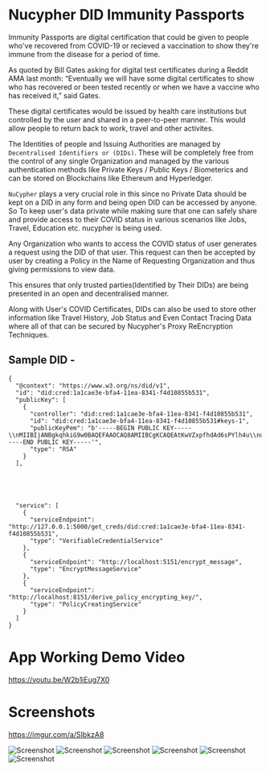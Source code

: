 # Nucypher DID Immunity Passports

Immunity Passports are digital certification that could be given to people who've recovered from COVID-19 or recieved a vaccination to show they're immune from the disease for a period of time.

As quoted by Bill Gates asking for digital test certificates during a Reddit AMA last month: “Eventually we will have some digital certificates to show who has recovered or been tested recently or when we have a vaccine who has received it,” said Gates. 

These digital certificates would be issued by health care institutions but controlled by the user and shared in a peer-to-peer manner. This would allow people to return back to work, travel and other activites. 

The Identities of people and Issuing Authorities are managed by `Decentralised Identifiers or (DIDs)`. These will be completely free from the control of any single Organization and managed by the various authentication methods like Private Keys / Public Keys / Biometerics and can be stored on Blockchains like Ethereum and Hyperledger.

`NuCypher` plays a very crucial role in this since no Private Data should be kept on a DID in any form and being open DID can be accessed by anyone. So To keep user's data private while making sure that one can safely share and provide access to their COVID status in various scenarios like Jobs, Travel, Education etc. nucypher is being used. 

Any Organization who wants to access the COVID status of user generates a request using the DID of that user. This request can then be accepted by user by creating a Policy in the Name of Requesting Organization and thus giving permissions to view data.

This ensures that only trusted parties(Identified by Their DIDs) are being presented in an open and decentralised manner.

Along with User's COVID Certificates, DIDs can also be used to store other information like Travel History, Job Status and Even Contact Tracing Data where all of that can be secured by Nucypher's Proxy ReEncryption Techniques.

## Sample DID - 

```
{
  "@context": "https://www.w3.org/ns/did/v1", 
  "id": "did:cred:1a1cae3e-bfa4-11ea-8341-f4d10855b531", 
  "publicKey": [
    {
      "controller": "did:cred:1a1cae3e-bfa4-11ea-8341-f4d10855b531", 
      "id": "did:cred:1a1cae3e-bfa4-11ea-8341-f4d10855b531#keys-1", 
      "publicKeyPem": "b'-----BEGIN PUBLIC KEY-----\\nMIIBIjANBgkqhkiG9w0BAQEFAAOCAQ8AMIIBCgKCAQEAtKwVZxpfhdAd6sPYlh4u\\nuBdWe6HLJfY0FsK3ptvDw9+C0kH3wVnxN2IiMLRhUxhbSHhKY/L/hpHNLE3lee82\\n2UYfvm1KmzlezAjtwsIClW0jnouqSvjB2EjymS6s37VchFXVIwnQjetn0quabMb9\\nJEgdSfvuNyRJscGgbcB3zFeTSsUY3bhrgV/iAgUF/oqnY9BIg1T7g/v0idMmiY6L\\nN7ndtswkfpZMMAGt1IgI67UT/REI4WHO6YhD8jOXTq9Xqrb7cdljYcFmVdqSZCMN\\ntnhpksWMqEQN4STDW+Zon9VwU4TzkDJ9iQv0oJlIGRf6rtM3sufBWld16uBWgsPV\\nhQIDAQAB\\n-----END PUBLIC KEY-----'", 
      "type": "RSA"
    }
  ], 





  "service": [
    {
      "serviceEndpoint": "http://127.0.0.1:5000/get_creds/did:cred:1a1cae3e-bfa4-11ea-8341-f4d10855b531", 
      "type": "VerifiableCredentialService"
    }, 
    {
      "serviceEndpoint": "http://localhost:5151/encrypt_message", 
      "type": "EncryptMessageService"
    }, 
    {
      "serviceEndpoint": "http://localhost:8151/derive_policy_encrypting_key/", 
      "type": "PolicyCreatingService"
    }
  ]
}

```

# App Working Demo Video

https://youtu.be/W2b1iEug7X0

# Screenshots 

https://imgur.com/a/SIbkzA8

![Screenshot](https://i.imgur.com/sw9HJ4T.png)
![Screenshot](https://i.imgur.com/CQBhyO0.png)
![Screenshot](https://i.imgur.com/syiPeaj.png)
![Screenshot](https://i.imgur.com/3d9KrfZ.png)
![Screenshot](https://i.imgur.com/PBC6Vlr.png)
![Screenshot](https://i.imgur.com/9HV63Wf.png)

